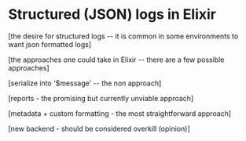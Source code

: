 # Structured (JSON) logs in Elixir

[the desire for structured logs -- it is common in some environments to want json formatted logs]

[the approaches one could take in Elixir -- there are a few possible approaches]

[serialize into '$message' -- the non approach]

[reports - the promising but currently unviable approach]

[metadata + custom formatting - the most straightforward approach]

[new backend - should be considered overkill (opinion)]
